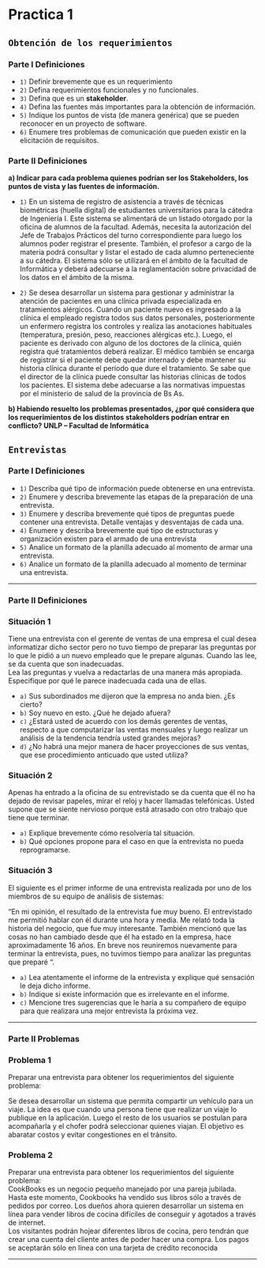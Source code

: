 # Practica 1

## `Obtención de los requerimientos`

### **Parte I Definiciones**

- `1)` Definir brevemente que es un requerimiento
- `2)` Defina requerimientos funcionales y no funcionales.
- `3)` Defina que es un **stakeholder**.
- `4)` Defina las fuentes más importantes para la obtención de información.
- `5)` Indique los puntos de vista (de manera genérica) que se pueden reconocer en un proyecto de software.
- `6)` Enumere tres problemas de comunicación que pueden existir en la elicitación de requisitos.

### **Parte II Definiciones**

**a) Indicar para cada problema quienes podrían ser los Stakeholders, los puntos de vista y las fuentes de información.**

- `1)` En un sistema de registro de asistencia a través de técnicas biométricas (huella digital) de estudiantes
universitarios para la cátedra de Ingeniería I. Este sistema se alimentará de un listado otorgado por la oficina
de alumnos de la facultad. Además, necesita la autorización del Jefe de Trabajos Prácticos del turno
correspondiente para luego los alumnos poder registrar el presente. También, el profesor a cargo de la
materia podrá consultar y listar el estado de cada alumno perteneciente a su cátedra. El sistema sólo se
utilizará en el ámbito de la facultad de Informática y deberá adecuarse a la reglamentación sobre privacidad
de los datos en el ámbito de la misma.

- `2)` Se desea desarrollar un sistema para gestionar y administrar la atención de pacientes en una clínica privada
especializada en tratamientos alérgicos. Cuando un paciente nuevo es ingresado a la clínica el empleado
registra todos sus datos personales, posteriormente un enfermero registra los controles y realiza las
anotaciones habituales (temperatura, presión, peso, reacciones alérgicas etc.). Luego, el paciente es derivado
con alguno de los doctores de la clínica, quién registra qué tratamientos deberá realizar. El médico también
se encarga de registrar si el paciente debe quedar internado y debe mantener su historia clínica durante el
período que dure el tratamiento. Se sabe que el director de la clínica puede consultar las historias clínicas de
todos los pacientes. El sistema debe adecuarse a las normativas impuestas por el ministerio de salud de la
provincia de Bs As.

**b) Habiendo resuelto los problemas presentados, ¿por qué considera que los requerimientos de los distintos stakeholders podrían entrar en conflicto? UNLP – Facultad de Informática**

## `Entrevistas`

### Parte I Definiciones

- `1)` Describa qué tipo de información puede obtenerse en una entrevista.
- `2)` Enumere y describa brevemente las etapas de la preparación de una entrevista.
- `3)` Enumere y describa brevemente qué tipos de preguntas puede contener una entrevista. Detalle ventajas y desventajas de cada una.
- `4)` Enumere y describa brevemente qué tipo de estructuras y organización existen para el armado de una entrevista
- `5)` Analice un formato de la planilla adecuado al momento de armar una entrevista.
- `6)` Analice un formato de la planilla adecuado al momento de terminar una entrevista.

---

### Parte II Definiciones

### **Situación 1**

Tiene una entrevista con el gerente de ventas de una empresa el cual desea informatizar dicho sector pero no tuvo tiempo de preparar las preguntas por lo que le pidió a un nuevo empleado que le prepare algunas. Cuando las lee, se da cuenta que son inadecuadas. \
Lea las preguntas y vuelva a redactarlas de una manera más apropiada. Especifique por qué le parece inadecuada cada una de ellas.

- `a)` Sus subordinados me dijeron que la empresa no anda bien. ¿Es cierto?
- `b)` Soy nuevo en esto. ¿Qué he dejado afuera?
- `c)` ¿Estará usted de acuerdo con los demás gerentes de ventas, respecto a que computarizar las ventas mensuales y luego realizar un análisis de la tendencia tendría usted grandes mejoras?
- `d)` ¿No habrá una mejor manera de hacer proyecciones de sus ventas, que ese procedimiento anticuado que usted utiliza?


### **Situación 2**

Apenas ha entrado a la oficina de su entrevistado se da cuenta que él no ha dejado de revisar papeles, mirar el reloj y hacer llamadas telefónicas. Usted supone que se siente nervioso porque está atrasado con otro trabajo que tiene que terminar.

- `a)` Explique brevemente cómo resolvería tal situación.
- `b)` Qué opciones propone para el caso en que la entrevista no pueda reprogramarse.

 
### **Situación 3**

El siguiente es el primer informe de una entrevista realizada por uno de los miembros de su equipo de análisis de sistemas:

“En mi opinión, el resultado de la entrevista fue muy bueno. El entrevistado me permitió hablar con él durante una
hora y media. Me relató toda la historia del negocio, que fue muy interesante. También mencionó que las cosas no
han cambiado desde que él ha estado en la empresa, hace aproximadamente 16 años. En breve nos reuniremos
nuevamente para terminar la entrevista, pues, no tuvimos tiempo para analizar las preguntas que preparé “.

- `a)` Lea atentamente el informe de la entrevista y explique qué sensación le deja dicho informe.
- `b)` Indique si existe información que es irrelevante en el informe.
- `c)` Mencione tres sugerencias que le haría a su compañero de equipo para que realizara una mejor entrevista la próxima vez.

---

### **Parte II Problemas**

### **Problema 1**

Preparar una entrevista para obtener los requerimientos del siguiente problema:

Se desea desarrollar un sistema que permita compartir un vehículo para un viaje. La idea es que cuando una persona tiene que realizar un viaje lo publique en la aplicación. Luego el resto de los usuarios se postulan para acompañarla y el chofer podrá seleccionar quienes viajan. El objetivo es abaratar costos y evitar congestiones en el tránsito.

### **Problema 2**

Preparar una entrevista para obtener los requerimientos del siguiente problema:\
CookBooks es un negocio pequeño manejado por una pareja jubilada. Hasta este momento, Cookbooks ha vendido sus libros sólo a través de pedidos por correo. Los dueños ahora quieren desarrollar un sistema en línea para vender libros de cocina difíciles de conseguir y agotados a través de internet.\
Los visitantes podrán hojear diferentes libros de cocina, pero tendrán que crear una cuenta del cliente antes de poder hacer una compra. Los pagos se aceptarán sólo en línea con una tarjeta de crédito reconocida

---